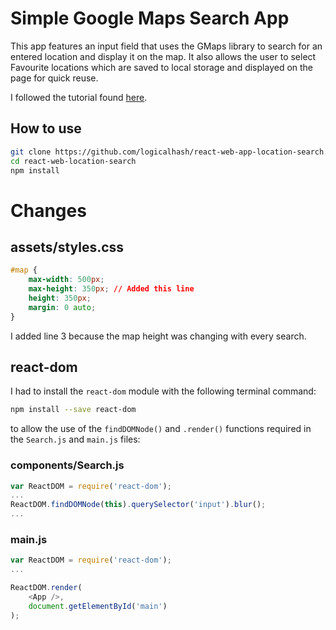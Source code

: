 # Simple Google Maps Search App

This app features an input field that uses the GMaps library to search for an entered location and display it on the map. It also allows the user to select Favourite locations which are saved to local storage and displayed on the page for quick reuse. 

I followed the tutorial found [here](http://tutorialzine.com/2015/04/first-webapp-react/?utm_source=ActiveCampaign&utm_medium=email&utm_content=Advanced+Beginner+Challenge%3A+JavaScript+Day+12&utm_campaign=JS+Day+12).

## How to use

```bash
git clone https://github.com/logicalhash/react-web-app-location-search.git react-web-location-search
cd react-web-location-search
npm install
```

# Changes

## assets/styles.css

```css
#map {
	max-width: 500px;
	max-height: 350px; // Added this line
	height: 350px;
	margin: 0 auto;
}
```

I added line 3 because the map height was changing with every search.

## react-dom

I had to install the `react-dom` module with the following terminal command:

```bash
npm install --save react-dom
```

to allow the use of the `findDOMNode()` and `.render()` functions required in the `Search.js` and `main.js` files:

### components/Search.js

```javascript
var ReactDOM = require('react-dom');
...
ReactDOM.findDOMNode(this).querySelector('input').blur();
...
```

### main.js

```javascript
var ReactDOM = require('react-dom');
...

ReactDOM.render(  
    <App />,
    document.getElementById('main')
);
```



